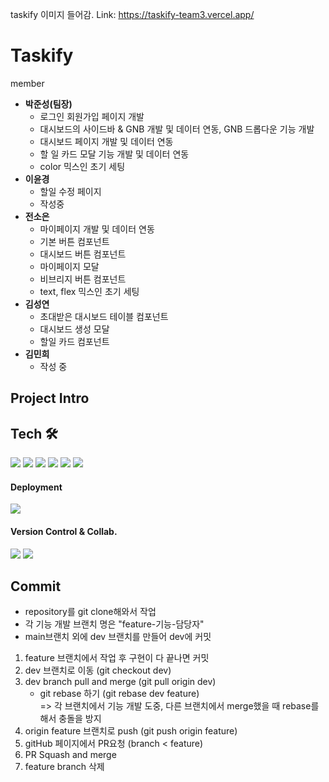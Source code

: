taskify 이미지 들어감.
Link: https://taskify-team3.vercel.app/

# Taskify 

member

  * **박준성(팀장)**
    * 로그인 회원가입 페이지 개발
    * 대시보드의 사이드바 & GNB 개발 및 데이터 연동, GNB 드롭다운 기능 개발
    * 대시보드 페이지 개발 및 데이터 연동
    * 할 일 카드 모달 기능 개발 및 데이터 연동
    * color 믹스인 초기 세팅
  * **이윤경**
    * 할일 수정 페이지
    * 작성중
  * **전소은**
    * 마이페이지 개발 및 데이터 연동
    * 기본 버튼 컴포넌트
    * 대시보드 버튼 컴포넌트
    * 마이페이지 모달
    * 비브리지 버튼 컴포넌트
    * text, flex 믹스인 초기 세팅
  * **김성연**
    * 초대받은 대시보드 테이블 컴포넌트
    * 대시보드 생성 모달
    * 할일 카드 컴포넌트 
  * **김민희**
    * 작성 중

## Project Intro 
## Tech 🛠️
<p>
  <img src="https://img.shields.io/badge/HTML-E34F26?style=flat&logo=HTML5&logoColor=white" />
  <img src="https://img.shields.io/badge/SCSS-CC6699?style=flat&logo=Sass&logoColor=white" />
  <img src="https://img.shields.io/badge/JavaScript-F7DF1E?style=flat&logo=JavaScript&logoColor=white" />
  <img src="https://img.shields.io/badge/React-61DAFB?style=flat&logo=React&logoColor=white" /> 
  <img src="https://img.shields.io/badge/TypeScript-3178C6?style=flat&logo=TypeScript&logoColor=white" /> 
  <img src="https://img.shields.io/badge/Next.js-000000?style=flat&logo=Next.js&logoColor=white" /> 
</p>

#### Deployment
 <img src="https://img.shields.io/badge/Vercel-000000?style=flat&logo=Vercel&logoColor=white" /> 

#### Version Control & Collab.
<p>
<img src="https://img.shields.io/badge/Git-F05032?style=flat&logo=Git&logoColor=white" /> 
<img src="https://img.shields.io/badge/Github-181717?style=flat&logo=Github&logoColor=white" /> 
</p>

## Commit

- repository를 git clone해와서 작업
- 각 기능 개발 브랜치 명은 "feature-기능-담당자"
- main브랜치 외에 dev 브랜치를 만들어 dev에 커밋
1. feature 브랜치에서 작업 후 구현이 다 끝나면 커밋
2. dev 브랜치로 이동 (git checkout dev)
3. dev branch pull and merge (git pull origin dev)
   - git rebase 하기 (git rebase dev feature)<br>
     => 각 브랜치에서 기능 개발 도중, 다른 브랜치에서 merge했을 때 rebase를 해서 충돌을 방지
4. origin feature 브랜치로 push (git push origin feature)
5. gitHub 페이지에서 PR요청 (branch < feature)
6. PR Squash and merge
7. feature branch 삭제



